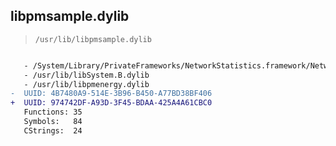 ## libpmsample.dylib

> `/usr/lib/libpmsample.dylib`

```diff

   - /System/Library/PrivateFrameworks/NetworkStatistics.framework/NetworkStatistics
   - /usr/lib/libSystem.B.dylib
   - /usr/lib/libpmenergy.dylib
-  UUID: 4B7480A9-514E-3B96-B450-A77BD38BF406
+  UUID: 974742DF-A93D-3F45-BDAA-425A4A61CBC0
   Functions: 35
   Symbols:   84
   CStrings:  24

```
